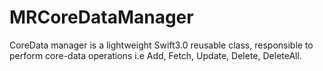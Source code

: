 # MRCoreDataManager
CoreData manager is a lightweight Swift3.0 reusable class, responsible to perform core-data operations i.e Add, Fetch, Update, Delete, DeleteAll.
